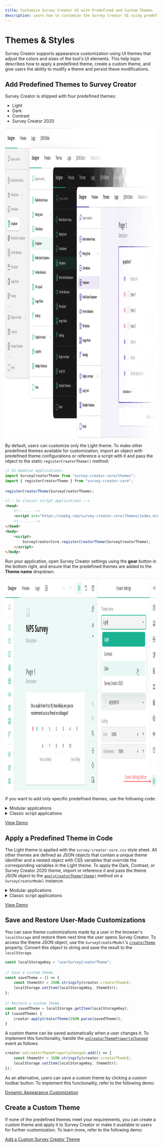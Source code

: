 ```yaml
---
title: Customize Survey Creator UI with Predefined and Custom Themes
description: Learn how to customize the Survey Creator UI using predefined themes or create your own. Apply themes programmatically, enable and persist user-made customizations.
---
```


# Themes & Styles

Survey Creator supports appearance customization using UI themes that adjust the colors and sizes of the tool's UI elements. This help topic describes how to apply a predefined theme, create a custom theme, and give users the ability to modify a theme and persist these modifications. 

## Add Predefined Themes to Survey Creator

Survey Creator is shipped with four predefined themes:

- Light
- Dark
- Contrast
- Survey Creator 2020

<img src="images/creator-themes.png" alt="Survey Creator UI themes" width="1544" height="1018">

By default, users can customize only the Light theme. To make other predefined themes available for customization, import an object with predefined theme configurations or reference a script with it and pass the object to the static `registerCreatorTheme()` method:

```js
// In modular applications:
import SurveyCreatorTheme from "survey-creator-core/themes";
import { registerCreatorTheme } from "survey-creator-core";

registerCreatorTheme(SurveyCreatorTheme);
```

```html
<!-- In classic script applications -->
<head>
    <!-- ... -->
    <script src="https://unpkg.com/survey-creator-core/themes/index.min.js"></script>
    <!-- ... -->
</head>
<body>
    <script>
        SurveyCreatorCore.registerCreatorTheme(SurveyCreatorTheme);
    </script>
</body>
```

Run your application, open Survey Creator settings using the **gear** button in the bottom right, and ensure that the predefined themes are added to the **Theme name** dropdown.

<img src="images/creator-settings-button.png" alt="Survey Creator: Predefined themes in a drop-down list" width="1250" height="698">

If you want to add only specific predefined themes, use the following code:

<details>
    <summary>Modular applications</summary>

```js
import {
    SC2020,
    DefaultDark,
    DefaultContrast
} from "survey-creator-core/themes";
import { registerCreatorTheme } from "survey-creator-core";

registerCreatorTheme(SC2020);
registerCreatorTheme(DefaultDark);
registerCreatorTheme(DefaultContrast);
```

</details>

<details>
    <summary>Classic script applications</summary>  

```html
<head>
    <!-- ... -->
    <script src="https://unpkg.com/survey-creator-core/themes/sc2020.min.js"></script>
    <script src="https://unpkg.com/survey-creator-core/themes/default-dark.min.js"></script>
    <script src="https://unpkg.com/survey-creator-core/themes/default-contrast.min.js"></script>
    <!-- ... -->
</head>
<body>
    <script>
        SurveyCreatorCore.registerCreatorTheme(
            SurveyCreatorTheme.SC2020,
            SurveyCreatorTheme.DefaultDark,
            SurveyCreatorTheme.DefaultContrast
        );
    </script>
</body>
```  

</details>

[View Demo](/survey-creator/examples/dynamic-ui-customization/ (linkStyle))

## Apply a Predefined Theme in Code

The Light theme is applied with the `survey-creator-core.css` style sheet. All other themes are defined as JSON objects that contain a unique theme identifier and a nested object with CSS variables that override the corresponding variables in the Light theme. To apply the Dark, Contrast, or Survey Creator 2020 theme, import or reference it and pass the theme JSON object to the [`applyCreatorTheme(theme)`](/survey-creator/documentation/api-reference/survey-creator#applyCreatorTheme) method on a `SurveyCreatorModel` instance:

<details>
    <summary>Modular applications</summary>  

```js
// Option 1: Import an individual theme
import { SC2020 } from "survey-creator-core/themes";
// import { DefaultDark } from "survey-creator-core/themes";
// import { DefaultContrast } from "survey-creator-core/themes";

const creatorOptions = { /* ... */ };
const creator = new SurveyCreatorModel(creatorOptions);
creator.applyCreatorTheme(SC2020);
```

```js
// Option 2: Import all themes
import SurveyCreatorTheme from "survey-creator-core/themes";

const creatorOptions = { /* ... */ };
const creator = new SurveyCreatorModel(creatorOptions);
creator.applyCreatorTheme(SurveyCreatorTheme.SC2020);
// creator.applyCreatorTheme(SurveyCreatorTheme.DefaultDark);
// creator.applyCreatorTheme(SurveyCreatorTheme.DefaultContrast);
```

</details>

<details>
    <summary>Classic script applications</summary>  

```html
<head>
    <!-- ... -->
    <!-- Option 1: Reference an individual theme -->
    <script src="https://unpkg.com/survey-creator-core/themes/sc2020.min.js"></script>
    <!-- <script src="https://unpkg.com/survey-creator-core/themes/default-dark.min.js"></script> -->
    <!-- <script src="https://unpkg.com/survey-creator-core/themes/default-contrast.min.js"></script> -->

    <!-- Option 2: Reference all themes -->
    <script src="https://unpkg.com/survey-creator-core/themes/index.min.js"></script>
    <!-- ... -->
</head>
<body>
    <script>
        const creatorOptions = { /* ... */ };
        const creator = new SurveyCreatorModel(creatorOptions);
        creator.applyCreatorTheme(SurveyCreatorTheme.SC2020);
        // creator.applyCreatorTheme(SurveyCreatorTheme.DefaultDark);
        // creator.applyCreatorTheme(SurveyCreatorTheme.DefaultContrast);
    </script>
</body>
```

</details>

[View Demo](/survey-creator/examples/dynamic-ui-customization/ (linkStyle))

## Save and Restore User-Made Customizations

You can save theme customizations made by a user in the browser's `localStorage` and restore them next time the user opens Survey Creator. To access the theme JSON object, use the `SurveyCreatorModel`'s [`creatorTheme`](/survey-creator/documentation/api-reference/survey-creator#creatorTheme) property. Convert this object to string and save the result to the `localStorage`.

```js
const localStorageKey = "userSurveyCreatorTheme";

// Save a custom theme
const saveTheme = () => {
    const themeStr = JSON.stringify(creator.creatorTheme);
    localStorage.setItem(localStorageKey, themeStr);
};

// Restore a custom theme
const savedTheme = localStorage.getItem(localStorageKey);
if (savedTheme) {
    creator.applyCreatorTheme(JSON.parse(savedTheme));
}
```

A custom theme can be saved automatically when a user changes it. To implement this functionality, handle the [`onCreatorThemePropertyChanged`](/survey-creator/documentation/api-reference/survey-creator#onCreatorThemePropertyChanged) event as follows:

```js
creator.onCreatorThemePropertyChanged.add(() => {
    const themeStr = JSON.stringify(creator.creatorTheme);
    localStorage.setItem(localStorageKey, themeStr);
});
```

As an alternative, users can save a custom theme by clicking a custom toolbar button. To implement this functionality, refer to the following demo:

[Dynamic Appearance Customization](/survey-creator/examples/dynamic-ui-customization/ (linkStyle))

## Create a Custom Theme

If none of the predefined themes meet your requirements, you can create a custom theme and apply it to Survey Creator or make it available to users for further customization. To learn more, refer to the following demo:

[Add a Custom Survey Creator Theme](/survey-creator/examples/add-custom-theme/ (linkStyle))
